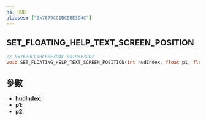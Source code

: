```yaml
---
ns: HUD
aliases: ["0x7679CC1BCEBE3D4C"]
---
```

## SET_FLOATING_HELP_TEXT_SCREEN_POSITION

```c
// 0x7679CC1BCEBE3D4C 0x198F32D7
void SET_FLOATING_HELP_TEXT_SCREEN_POSITION(int hudIndex, float p1, float p2);
```

## 參數
* **hudIndex**: 
* **p1**: 
* **p2**: 

